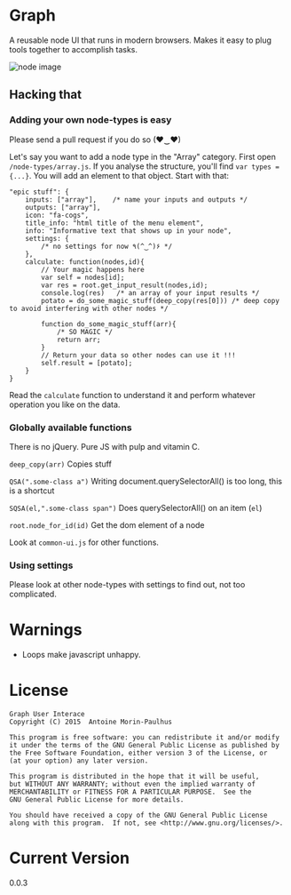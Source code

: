 # Graph
A reusable node UI that runs in modern browsers. Makes it easy to plug tools together to accomplish tasks.

![node image](http://40.media.tumblr.com/9d45c17433ac6c483093cdc2263e797e/tumblr_nly7j7tyxk1svno9go1_1280.png)

## Hacking that
### Adding your own node-types is easy
Please send a pull request if you do so (♥‿♥)

Let's say you want to add a node type in the "Array" category. First open `/node-types/array.js`. If you analyse the structure, you'll find `var types = {...}`. You will add an element to that object. Start with that:

    "epic stuff": {
        inputs: ["array"],    /* name your inputs and outputs */
        outputs: ["array"],
        icon: "fa-cogs",
        title_info: "html title of the menu element",
        info: "Informative text that shows up in your node",
        settings: {
            /* no settings for now ٩(^‿^)۶ */
        },
        calculate: function(nodes,id){
            // Your magic happens here
            var self = nodes[id];
            var res = root.get_input_result(nodes,id);
            console.log(res)   /* an array of your input results */
            potato = do_some_magic_stuff(deep_copy(res[0])) /* deep copy to avoid interfering with other nodes */

            function do_some_magic_stuff(arr){
                /* SO MAGIC */
                return arr;
            }
            // Return your data so other nodes can use it !!!
            self.result = [potato];
        }
    }

Read the `calculate` function to understand it and perform whatever operation you like on the data.

### Globally available functions

There is no jQuery. Pure JS with pulp and vitamin C.

`deep_copy(arr)` Copies stuff

`QSA(".some-class a")` Writing document.querySelectorAll() is too long, this is a shortcut

`SQSA(el,".some-class span")` Does querySelectorAll() on an item (`el`)

`root.node_for_id(id)` Get the dom element of a node

Look at `common-ui.js` for other functions.

### Using settings

Please look at other node-types with settings to find out, not too complicated.

# Warnings
* Loops make javascript unhappy.

# License

    Graph User Interace
    Copyright (C) 2015  Antoine Morin-Paulhus

    This program is free software: you can redistribute it and/or modify
    it under the terms of the GNU General Public License as published by
    the Free Software Foundation, either version 3 of the License, or
    (at your option) any later version.

    This program is distributed in the hope that it will be useful,
    but WITHOUT ANY WARRANTY; without even the implied warranty of
    MERCHANTABILITY or FITNESS FOR A PARTICULAR PURPOSE.  See the
    GNU General Public License for more details.

    You should have received a copy of the GNU General Public License
    along with this program.  If not, see <http://www.gnu.org/licenses/>.

# Current Version

0.0.3
